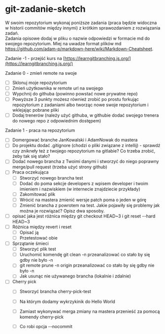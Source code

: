 # git-zadanie-sketch
W swoim repozytorium wykonaj poniższe zadania (praca będzie widoczna w historii commitów między innymi) z krótkim sprawozdaniem z rozwiązania zadań.  
Zadania opisowe dodaj w pliku o nazwie odpowiedzi w formacie md do swojego repozytorium.
Miej na uwadze format plików md https://github.com/adam-p/markdown-here/wiki/Markdown-Cheatsheet.

Zadanie -1 - przejść kurs na [https://learngitbranching.js.org/](https://learngitbranching.js.org/)

Zadanie 0 - zmień remote na swoje
* [ ] Sklonuj moje repozytorium
* [ ] Zmień użytkownika w remote url na swojego
* [ ] Wypchnij do githuba (powinno powstać nowe prywatne repo)
* [ ] Powyższe 3 punkty możesz również zrobić po prostu forkując repozytorium z zadaniami albo tworząc nowe swoje repozytorium i wklejając pobrane pliki
* [ ] Dodaj trenerów (należy użyć githuba, w githubie dodać swojego trenera do nowego repo z odpowiednim dostępem)

Zadanie 1 - praca na repozytorium 
* [ ] Domergować branche JanKowalski i AdamNowak do mastera 
* [ ] Do projektu dodać .gitignore (chodzi o pliki związane z intellij) - sprawdź czy znikneły też z twojego repozytorium na gitlabie? Co trzeba zrobić, żeby tak się stało?
* [ ] Dodać nowego brancha z Twoimi danymi i stworzyć do niego poprawny merge/pull request (trzeba użyć strony github)
* [ ] Praca oczekująca
  * [ ] Stworzyć nowego brancha test
  * [ ] Dodać do poma sekcje developers z wpisem developer i twoim imieniem i nazwiskiem (w internecie znajdziecie przykłady)
  * [ ] Zakomitować plik
  * [ ] Wrócić na mastera zmienić wersje patch poma o jeden w górę
  * [ ] Zmienić brancha z powrotem na test. Jakie pojawiły się problemy jak można je rozwiązać? Opisz dwa sposoby.
* [ ] opisać jaka jest różnica między git checkout HEAD~3 i git reset --hard HEAD~3
* [ ] Różnica między revert i reset
  * [ ] Opisać ją
  * [ ] Przetestować obie
* [ ] Sprzątanie śmieci
  * [ ] Stworzyć plik test 
  * [ ] Uruchomić komendę git clean -n przeanalizować co stało by się gdby nie było -n
  * [ ] git remote prune -n origin przeanalizować co stało by się gdby nie było -n 
  * [ ] Jak usunąc nie używanego brancha (lokalnie i zdalnie)
* [ ] Cherry pick
  * [ ] Stworzyć brancha cherry-pick-test 
  * [ ] Na którym dodamy wykrzykinik do Hello World
  * [ ] Zamiast wykonywać merga zmiany na mastera przenieść za pomocą komendy cherry-pick
  * [ ] Co robi opcja --nocommit

